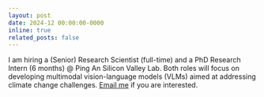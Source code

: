 ```yaml
---
layout: post
date: 2024-12 00:00:00-0000
inline: true
related_posts: false
---
```


I am hiring a (Senior) Research Scientist (full-time) and a PhD Research Intern (6 months) @ Ping An Silicon Valley Lab. Both roles will focus on developing multimodal vision-language models (VLMs) aimed at addressing climate change challenges. [Email me](mailto:bpeng.paii@gmail.com) if you are interested.
